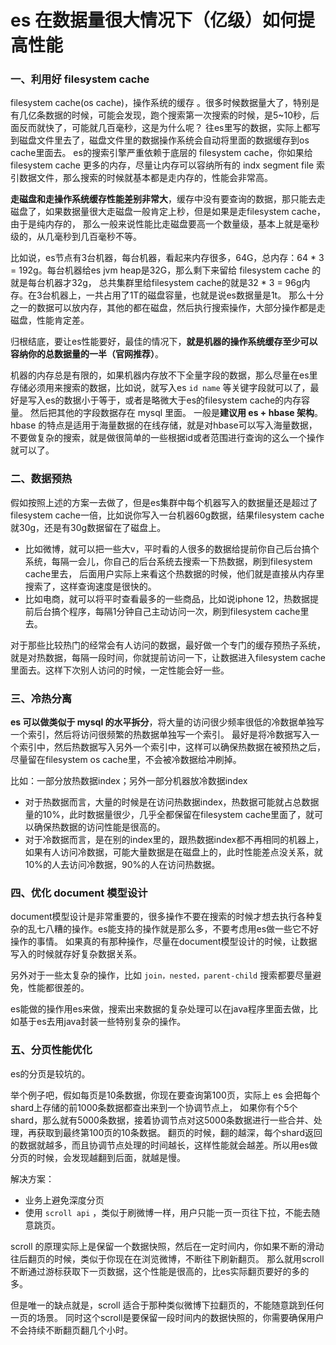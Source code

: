 # es 在数据量很大情况下（亿级）如何提高性能
### 一、利用好 filesystem cache
filesystem cache(os cache)，操作系统的缓存 。很多时候数据量大了，特别是有几亿条数据的时候，可能会发现，跑个搜索第一次搜索的时候，是5~10秒，后面反而就快了，可能就几百毫秒，这是为什么呢？
往es里写的数据，实际上都写到磁盘文件里去了，磁盘文件里的数据操作系统会自动将里面的数据缓存到os cache里面去。
es的搜索引擎严重依赖于底层的 filesystem cache，你如果给 filesystem cache 更多的内存，尽量让内存可以容纳所有的 indx segment file 索引数据文件，那么搜索的时候就基本都是走内存的，性能会非常高。  


**走磁盘和走操作系统缓存性能差别非常大**，缓存中没有要查询的数据，那只能去走磁盘了，如果数据量很大走磁盘一般肯定上秒，但是如果是走filesystem cache，由于是纯内存的，
那么一般来说性能比走磁盘要高一个数量级，基本上就是毫秒级的，从几毫秒到几百毫秒不等。

比如说，es节点有3台机器，每台机器，看起来内存很多，64G，总内存：64 * 3 = 192g。每台机器给es jvm heap是32G，那么剩下来留给 filesystem cache 的就是每台机器才32g，
总共集群里给filesystem cache的就是32 * 3 = 96g内存。在3台机器上，一共占用了1T的磁盘容量，也就是说es数据量是1t。
那么十分之一的数据可以放内存，其他的都在磁盘，然后执行搜索操作，大部分操作都是走磁盘，性能肯定差。

归根结底，要让es性能要好，最佳的情况下，**就是机器的操作系统缓存至少可以容纳你的总数据量的一半（官网推荐）**。 

机器的内存总是有限的，如果机器内存放不下全量字段的数据，那么尽量在es里存储必须用来搜索的数据，比如说，就写入es `id name` 等关键字段就可以了，最好是写入es的数据小于等于，或者是略微大于es的filesystem cache的内存容量。
然后把其他的字段数据存在 mysql 里面。
一般是**建议用 es + hbase 架构**。hbase 的特点是适用于海量数据的在线存储，就是对hbase可以写入海量数据，不要做复杂的搜索，就是做很简单的一些根据id或者范围进行查询的这么一个操作就可以了。

### 二、数据预热  
假如按照上述的方案一去做了，但是es集群中每个机器写入的数据量还是超过了filesystem cache一倍，比如说你写入一台机器60g数据，结果filesystem cache就30g，还是有30g数据留在了磁盘上。  
* 比如微博，就可以把一些大v，平时看的人很多的数据给提前你自己后台搞个系统，每隔一会儿，你自己的后台系统去搜索一下热数据，刷到filesystem cache里去，
后面用户实际上来看这个热数据的时候，他们就是直接从内存里搜索了，这样查询速度是很快的。  
* 比如电商，就可以将平时查看最多的一些商品，比如说iphone 12，热数据提前后台搞个程序，每隔1分钟自己主动访问一次，刷到filesystem cache里去。 

对于那些比较热门的经常会有人访问的数据，最好做一个专门的缓存预热子系统，就是对热数据，每隔一段时间，你就提前访问一下，让数据进入filesystem cache里面去。这样下次别人访问的时候，一定性能会好一些。

### 三、冷热分离  
**es 可以做类似于 mysql 的水平拆分**，将大量的访问很少频率很低的冷数据单独写一个索引，然后将访问很频繁的热数据单独写一个索引。
最好是将冷数据写入一个索引中，然后热数据写入另外一个索引中，这样可以确保热数据在被预热之后，尽量留在filesystem os cache里，不会被冷数据给冲刷掉。  

比如：一部分放热数据index；另外一部分机器放冷数据index
* 对于热数据而言，大量的时候是在访问热数据index，热数据可能就占总数据量的10%，此时数据量很少，几乎全都保留在filesystem cache里面了，就可以确保热数据的访问性能是很高的。
* 对于冷数据而言，是在别的index里的，跟热数据index都不再相同的机器上，如果有人访问冷数据，可能大量数据是在磁盘上的，此时性能差点没关系，就10%的人去访问冷数据，90%的人在访问热数据。  

### 四、优化 document 模型设计  
document模型设计是非常重要的，很多操作不要在搜索的时候才想去执行各种复杂的乱七八糟的操作。es能支持的操作就是那么多，不要考虑用es做一些它不好操作的事情。
如果真的有那种操作，尽量在document模型设计的时候，让数据写入的时候就存好复杂数据关系。   

另外对于一些太复杂的操作，比如 `join，nested，parent-child` 搜索都要尽量避免，性能都很差的。  

es能做的操作用es来做，搜索出来数据的复杂处理可以在java程序里面去做，比如基于es去用java封装一些特别复杂的操作。  

### 五、分页性能优化  

es的分页是较坑的。  

举个例子吧，假如每页是10条数据，你现在要查询第100页，实际上 es 会把每个shard上存储的前1000条数据都查出来到一个协调节点上，
如果你有个5个shard，那么就有5000条数据，接着协调节点对这5000条数据进行一些合并、处理，再获取到最终第100页的10条数据。
翻页的时候，翻的越深，每个shard返回的数据就越多，而且协调节点处理的时间越长，这样性能就会越差。所以用es做分页的时候，会发现越翻到后面，就越是慢。  

解决方案：
* 业务上避免深度分页  
* 使用 `scroll api` ，类似于刷微博一样，用户只能一页一页往下拉，不能去随意跳页。  

scroll 的原理实际上是保留一个数据快照，然后在一定时间内，你如果不断的滑动往后翻页的时候，类似于你现在在浏览微博，不断往下刷新翻页。
那么就用scroll不断通过游标获取下一页数据，这个性能是很高的，比es实际翻页要好的多的多。  

但是唯一的缺点就是，scroll 适合于那种类似微博下拉翻页的，不能随意跳到任何一页的场景。
同时这个scroll是要保留一段时间内的数据快照的，你需要确保用户不会持续不断翻页翻几个小时。

